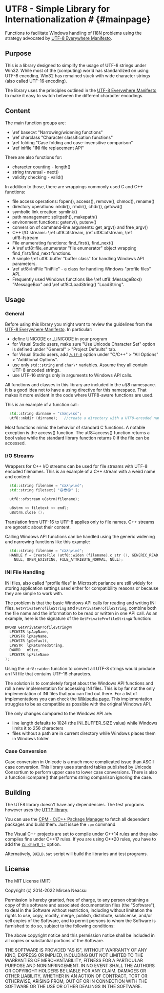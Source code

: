﻿# UTF8 - Simple Library for Internationalization # {#mainpage}

Functions to facilitate Windows handling of I18N problems using
the strategy advocated by [UTF-8 Everywhere Manifesto](http://utf8everywhere.org/).

## Purpose
This is a library designed to simplify the usage of UTF-8 strings under Win32.
While most of the (computing) world has standardized on using UTF-8 encoding,
Win32 has remained stuck with wide character strings (also called UTF-16 encoding).

The library uses the principles outlined in the [UTF-8 Everywhere Manifesto](http://utf8everywhere.org/) to make it easy to switch between the different character encodings.

## Content
The main function groups are:
- \ref basecvt "Narrowing/widening functions"
- \ref charclass "Character classification functions"
- \ref folding  "Case folding and case-insensitive comparison" 
- \ref inifile "INI file replacement API"

There are also functions for:
- character counting - length()
- string traversal - next()
- validity checking - valid()

In addition to those, there are wrappings commonly used C and C++ functions:
- file access operations: fopen(), access(), remove(), chmod(), rename()
- directory operations: mkdir(), rmdir(), chdir(), getcwd()
- symbolic link creation: symlink()
- path management: splitpath(), makepath()
- environment functions: getenv(), putenv()
- conversion of command-line arguments: get_argv() and free_argv()
- C++ I/O streams: \ref utf8::ifstream, \ref utf8::ofstream, \ref utf8::fstream
- File enumerating functions: find_first(), find_next()
- A \ref utf8::file_enumerator "file enumerator" object wrapping find_first/find_next functions.
- A simple \ref utf8::buffer "buffer class" for handling Windows API parameters. 
- \ref utf8::IniFile "IniFile" - a class for handling Windows "profile files" API.
- Frequently used Windows functions like \ref utf8::MessageBox() "MessageBox" and 
\ref utf8::LoadString() "LoadString".

## Usage
### General
Before using this library you might want to review the guidelines from the
[UTF-8 Everywhere Manifesto](http://utf8everywhere.org/). In particular:
- define UNICODE or _UNICODE in your program
- for Visual Studio users, make sure "Use Unicode Character Set" option is defined
  under "General" > "Project Defaults" tab.
- for Visual Studio users, add [`/utf-8`](https://docs.microsoft.com/en-us/cpp/build/reference/utf-8-set-source-and-executable-character-sets-to-utf-8) option under "C/C++" > "All Options" >
  "Additional Options".
- use only `std::string` and `char\*` variables. Assume they all contain UTF-8
  encoded strings.
- use UTF-16 strings only in arguments to Windows API calls.

All functions and classes in this library are included in the *utf8* namespace.
It is a good idea not to have a using directive for this namespace. That makes it
more evident in the code where UTF8-aware functions are used.

This is an example of a function call:
```cpp
  std::string dirname = "ελληνικό";
  utf8::mkdir (dirname);   //create a directory with a UTF8-encoded name
```
Most functions mimic the behavior of standard C functions. A notable exception is
the access() function. The utf8::access() function returns a bool value while the
standard library function returns 0 if the file can be accessed.
 
### I/O Streams
Wrappers for C++ I/O streams can be used for file streams with UTF-8 encoded filenames.
This is an example of a C++ stream with a weird name and content:
```cpp
  std::string filename = "ελληνικό";
  std::string filetext{ "😃😎😛" };

  utf8::ofstream u8strm(filename);

  u8strm << filetext << endl;
  u8strm.close ();
```
Translation from UTF-16 to UTF-8 applies only to file names. C++ streams are agnostic
about their content.

Calling Windows API functions can be handled using the generic widening and
narrowing functions like this example:
```cpp
  std::string filename = "ελληνικό";
  HANDLE f = CreateFile (utf8::widen (filename).c_str (), GENERIC_READ, 0,
    NULL, OPEN_EXISTING, FILE_ATTRIBUTE_NORMAL, NULL);
```

### INI File Handling
INI files, also called "profile files" in Microsoft parlance are still widely for storing application settings used either for compatibility reasons or because they are simple to work with.

The problem is that the basic Windows API calls for reading and writing INI files, `GetPrivateProfileString` and `PutPrivateProfileString`, combine both the file name and the information to be read or written in one API call. As an example, here is the signature of the `GetPrivateProfileStringW` function:
```cpp
DWORD GetPrivateProfileStringW(
  LPCWSTR lpAppName,
  LPCWSTR lpKeyName,
  LPCWSTR lpDefault,
  LPWSTR  lpReturnedString,
  DWORD   nSize,
  LPCWSTR lpFileName
);
```
Using the `utf8::widen` function to convert all UTF-8 strings would produce an INI file that contains UTF-16 characters.

The solution is to completely forget about the Windows API functions and roll a new implementation for accessing INI files. This is by far not the only implementation of INI files that you can find out there. For a list of implementations you can check the [Wikipedia page](https://en.wikipedia.org/wiki/INI_file). This implementation struggles to be as compatible as possible with the original Windows API.

The only changes compared to the Windows API are:
 - line length defaults to 1024 (the INI_BUFFER_SIZE value) while Windows limits it to 256 characters
 - files without a path are in current directory while Windows places them in Windows folder

### Case Conversion
Case conversion in Unicode is a much more complicated issue than ASCII case conversion.
This library uses standard tables published by Unicode Consortium to perform upper case
to lower case conversions. There is also a function icompare() that performs string
comparison ignoring the case.


## Building
The UTF8 library doesn't have any dependencies. The test programs however uses the [UTTP library](https://github.com/neacsum/utpp).

You can use the [CPM - C/C++ Package Manager](https://github.com/neacsum/cpm) to fetch all dependent packages and build them. Just issue the `cpm` command.

The Visual C++ projects are set to compile under C++14 rules and they also compiles fine under C++17 rules. If you are using C++20 rules, you have to add the [`Zc:char8_t-`](https://learn.microsoft.com/en-us/cpp/build/reference/zc-char8-t?view=msvc-170) option.

Alternatively, `BUILD.bat` script will build the libraries and test programs.

## License

The MIT License (MIT)
 
Copyright (c) 2014-2022 Mircea Neacsu

Permission is hereby granted, free of charge, to any person obtaining a copy
of this software and associated documentation files (the "Software"), to deal
in the Software without restriction, including without limitation the rights
to use, copy, modify, merge, publish, distribute, sublicense, and/or sell
copies of the Software, and to permit persons to whom the Software is
furnished to do so, subject to the following conditions:

The above copyright notice and this permission notice shall be included in all
copies or substantial portions of the Software.

THE SOFTWARE IS PROVIDED "AS IS", WITHOUT WARRANTY OF ANY KIND, EXPRESS OR
IMPLIED, INCLUDING BUT NOT LIMITED TO THE WARRANTIES OF MERCHANTABILITY,
FITNESS FOR A PARTICULAR PURPOSE AND NONINFRINGEMENT. IN NO EVENT SHALL THE
AUTHORS OR COPYRIGHT HOLDERS BE LIABLE FOR ANY CLAIM, DAMAGES OR OTHER
LIABILITY, WHETHER IN AN ACTION OF CONTRACT, TORT OR OTHERWISE, ARISING FROM,
OUT OF OR IN CONNECTION WITH THE SOFTWARE OR THE USE OR OTHER DEALINGS IN THE
SOFTWARE.




